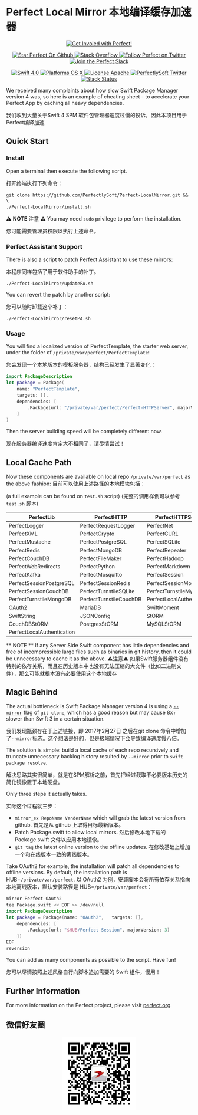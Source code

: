# Perfect Local Mirror 本地编译缓存加速器

<p align="center">
    <a href="http://perfect.org/get-involved.html" target="_blank">
        <img src="http://perfect.org/assets/github/perfect_github_2_0_0.jpg" alt="Get Involed with Perfect!" width="854" />
    </a>
</p>

<p align="center">
    <a href="https://github.com/PerfectlySoft/Perfect" target="_blank">
        <img src="http://www.perfect.org/github/Perfect_GH_button_1_Star.jpg" alt="Star Perfect On Github" />
    </a>  
    <a href="http://stackoverflow.com/questions/tagged/perfect" target="_blank">
        <img src="http://www.perfect.org/github/perfect_gh_button_2_SO.jpg" alt="Stack Overflow" />
    </a>  
    <a href="https://twitter.com/perfectlysoft" target="_blank">
        <img src="http://www.perfect.org/github/Perfect_GH_button_3_twit.jpg" alt="Follow Perfect on Twitter" />
    </a>  
    <a href="http://perfect.ly" target="_blank">
        <img src="http://www.perfect.org/github/Perfect_GH_button_4_slack.jpg" alt="Join the Perfect Slack" />
    </a>
</p>

<p align="center">
    <a href="https://developer.apple.com/swift/" target="_blank">
        <img src="https://img.shields.io/badge/Swift-4.0-orange.svg?style=flat" alt="Swift 4.0">
    </a>
    <a href="https://developer.apple.com/swift/" target="_blank">
        <img src="https://img.shields.io/badge/Platforms-OS%20X-lightgray.svg?style=flat" alt="Platforms OS X">
    </a>
    <a href="http://perfect.org/licensing.html" target="_blank">
        <img src="https://img.shields.io/badge/License-Apache-lightgrey.svg?style=flat" alt="License Apache">
    </a>
    <a href="http://twitter.com/PerfectlySoft" target="_blank">
        <img src="https://img.shields.io/badge/Twitter-@PerfectlySoft-blue.svg?style=flat" alt="PerfectlySoft Twitter">
    </a>
    <a href="http://perfect.ly" target="_blank">
        <img src="http://perfect.ly/badge.svg" alt="Slack Status">
    </a>
</p>

We received many complaints about how slow Swift Package Manager version 4 was, so here is an example of cheating sheet - to accelerate your Perfect App by caching all heavy dependencies.

我们收到大量关于Swift 4 SPM 软件包管理器速度过慢的投诉，因此本项目用于Perfect编译加速

## Quick Start

### Install

Open a terminal then execute the following script.

打开终端执行下列命令：

```
git clone https://github.com/PerfectlySoft/Perfect-LocalMirror.git && \
./Perfect-LocalMirror/install.sh
```

⚠️ **NOTE** 注意 ⚠️ You may need `sudo` privilege to perform the installation.

您可能需要管理员权限以执行上述命令。

### Perfect Assistant Support

There is also a script to patch Perfect Assistant to use these mirrors:

本程序同样包括了用于软件助手的补丁。

```
./Perfect-LocalMirror/updatePA.sh
```

You can revert the patch by another script:

您可以随时卸载这个补丁：

```
./Perfect-LocalMirror/resetPA.sh
```


### Usage

You will find a localized version of PerfectTemplate, the starter web server, under the folder of `/private/var/perfect/PerfectTemplate`:

您会发现一个本地版本的模板服务器，结构已经发生了显著变化：

``` swift
import PackageDescription
let package = Package(
	name: "PerfectTemplate",
	targets: [],
	dependencies: [
		.Package(url: "/private/var/perfect/Perfect-HTTPServer", majorVersion: 3),
	]
)
```

Then the server building speed will be completely different now.

现在服务器编译速度肯定大不相同了，请尽情尝试！

## Local Cache Path

Now these components are available on local repo `/private/var/perfect` as the above fashion:
目前可以使用上述路径的本地模块包括：

(a full example can be found on `test.sh` script)
(完整的调用样例可以参考 `test.sh` 脚本)

PerfectLib|PerfectHTTP|PerfectHTTPServer|PerfectThread
----------|-----------|-----------------|--------------
PerfectLogger|PerfectRequestLogger|PerfectNet|LinuxBridge
PerfectXML|PerfectCrypto|PerfectCURL|PerfectSMTP
PerfectMustache|PerfectPostgreSQL|PerfectSQLite|PerfectMySQL
PerfectRedis|PerfectMongoDB|PerfectRepeater|PerfectNotifications
PerfectCouchDB|PerfectFileMaker|PerfectHadoop|PerfectWebSockets
PerfectWebRedirects|PerfectPython|PerfectMarkdown|PerfectLDAP
PerfectKafka|PerfectMosquitto|PerfectSession|PerfectSessionMySQL
PerfectSessionPostgreSQL|PerfectSessionRedis|PerfectSessionMongoDB|PerfectSessionSQLite
PerfectSessionCouchDB|PerfectTurnstileSQLite|PerfectTurnstileMySQL|PerfectTurnstilePostgreSQL
PerfectTurnstileMongoDB|PerfectTurnstileCouchDB|PerfectLocalAuthentication|PerfectZip
OAuth2|MariaDB|SwiftMoment|SwiftRandom|
SwiftString|JSONConfig|StORM|SQLiteStORM
CouchDBStORM|PostgresStORM|MySQLStORM|MongoDBStORM
PerfectLocalAuthentication|&nbsp;|&nbsp;|&nbsp;

** NOTE ** If any Server Side Swift component has little dependencies and free of incompressible large files such as binaries in git history, then it could be unnecessary to cache it as the above.
⚠️注意⚠️ 如果Swift服务器组件没有特别的依存关系，而且在历史版本中也没有无法压缩的大文件（比如二进制文件），那么可能就根本没有必要使用这个本地缓存

## Magic Behind

The actual bottleneck is Swift Package Manager version 4 is using a [`--mirror`](https://github.com/apple/swift-package-manager/commit/58e3844c3e505dcaf295be02dc01698b488dd63c) flag of `git clone`, which has a good reason but may cause 8x+ slower than Swift 3 in a certain situation.

我们发现瓶颈存在于上述链接，即 2017年2月27日 之后在git clone 命令中增加了`--mirror`标志。这个想法是好的，但是极端情况下会导致编译速度慢八倍。

The solution is simple: build a local cache of each repo recursively and truncate unnecessary backlog history resulted by `--mirror` prior to `swift package resolve`.

解决思路其实很简单，就是在SPM解析之前，首先把经过截取不必要版本历史的简化镜像置于本地硬盘。

Only three steps it actually takes.

实际这个过程就三步：

- `mirror_ex RepoName VenderName` which will grab the latest version from github. 首先是从 github 上取得目标最新版本。
- Patch Package.swift to allow local mirrors. 然后修改本地下载的Package.swift 文件以应用本地镜像。
- `git tag` the latest online version to the offline updates. 在修改基础上增加一个和在线版本一致的离线版本。

Take OAuth2 for example, the installation will patch all dependencies to offline versions. By default, the installation path is HUB=`/private/var/perfect`.
以 OAuth2 为例，安装脚本会将所有依存关系指向本地离线版本，默认安装路径是 HUB=`/private/var/perfect`：

``` swift
mirror Perfect-OAuth2
tee Package.swift << EOF >> /dev/null
import PackageDescription
let package = Package(name: "OAuth2",	targets: [],
	dependencies: [
		.Package(url: "$HUB/Perfect-Session", majorVersion: 3)
	])
EOF
reversion
```

You can add as many components as possible to the script. Have fun!

您可以尽情按照上述风格自行向脚本追加需要的 Swift 组件，慢用！


## Further Information
For more information on the Perfect project, please visit [perfect.org](http://perfect.org).


## 微信好友圈

<p align=center><img src="https://raw.githubusercontent.com/PerfectExamples/Perfect-Cloudinary-ImageUploader-Demo/master/qr.png"></p>
